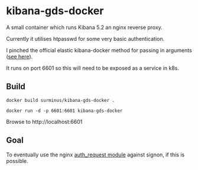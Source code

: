 # kibana-gds-docker

A small container which runs Kibana 5.2 an nginx reverse proxy.

Currently it utilises htpasswd for some very basic authentication.

I pinched the official elastic kibana-docker method for passing in
arguments ([see here](https://github.com/elastic/kibana-docker/blob/master/build/kibana/bin/kibana-docker)).

It runs on port 6601 so this will need to be exposed as a service in k8s.

## Build

`docker build surminus/kibana-gds-docker .`

`docker run -d -p 6601:6601 kibana-gds-docker`

Browse to http://localhost:6601

## Goal

To eventually use the nginx [auth_request module](https://nginx.org/en/docs/http/ngx_http_auth_request_module.html) against signon, if this is possible.
